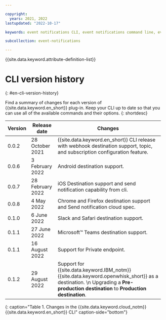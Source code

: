 ```yaml
---

copyright:
  years: 2021, 2022
lastupdated: "2022-10-17"

keywords: event notifications CLI, event notifications command line, event notifications terminal, event notifications shell, Event Notifications, en, en version history

subcollection: event-notifications

---
```


{{site.data.keyword.attribute-definition-list}}

# CLI version history
{: #en-cli-version-history}

Find a summary of changes for each version of {{site.data.keyword.en_short}} plug-in. Keep your CLI up to date so that you can use all of the available commands and their options.
{: shortdesc}

| Version    | Release date     | Changes                                                                  |
| ---------- | ---------------- | ------------------------------------------------------------------------ |
| 0.0.2      | 28 October 2021  | {{site.data.keyword.en_short}} CLI release with webhook destination support, topic, and subscription configuration feature. |
| 0.0.6      | 3 February 2022  | Android destination support.                                             |
| 0.0.7      | 28 February 2022 | iOS Destination support and send notification capability from cli.       |
| 0.0.8      | 4 May 2022       | Chrome and Firefox destination support and Send notification cloud spec. |
| 0.1.0      | 6 June 2022      | Slack and Safari destination support.                                    |
| 0.1.1      | 27 June 2022     | Microsoft&trade; Teams destination support.                                     |
| 0.1.1      | 16 August 2022   | Support for Private endpoint.                                            |
| 0.1.2      | 29 August 2022   | Support for {{site.data.keyword.IBM_notm}} {{site.data.keyword.openwhisk_short}} as a destination.  \n Upgrading a **Pre-production destination** to **Production destination**. |
{: caption="Table 1. Changes in the {{site.data.keyword.cloud_notm}} {{site.data.keyword.en_short}} CLI" caption-side="bottom"}
